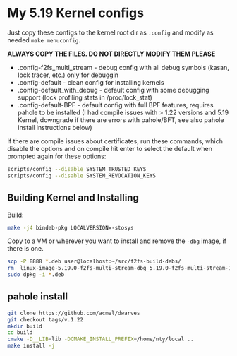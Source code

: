 # My 5.19 Kernel configs

Just copy these configs to the kernel root dir as `.config` and modify as needed `make menuconfig`.

**ALWAYS COPY THE FILES. DO NOT DIRECTLY MODIFY THEM PLEASE**

- .config-f2fs_multi_stream - debug config with all debug symbols (kasan, lock tracer, etc.) only for debuggin
- .config-default - clean config for installing kernels
- .config-default_with_debug - default config with some debugging support (lock profiling stats in /proc/lock_stat)
- .config-default-BPF - default config with full BPF features, requires pahole to be installed (I had compile issues with > 1.22 versions and 5.19 Kernel, downgrade if there are errors with pahole/BFT, see also pahole install instructions below)

If there are compile issues about certificates, run these commands, which disable the options and on compile hit enter to select the default when prompted again for these options:

```bash
scripts/config --disable SYSTEM_TRUSTED_KEYS
scripts/config --disable SYSTEM_REVOCATION_KEYS
```

## Building Kernel and Installing

Build:

```bash
make -j4 bindeb-pkg LOCALVERSION=-stosys
```

Copy to a VM or wherever you want to install and remove the `-dbg` image, if there is one.

```bash
scp -P 8888 *.deb user@localhost:~/src/f2fs-build-debs/
rm  linux-image-5.19.0-f2fs-multi-stream-dbg_5.19.0-f2fs-multi-stream-185_amd64.deb
sudo dpkg -i *.deb
```

## pahole install

```bash
git clone https://github.com/acmel/dwarves
git checkout tags/v.1.22
mkdir build
cd build
cmake -D__LIB=lib -DCMAKE_INSTALL_PREFIX=/home/nty/local ..
make install -j
```
